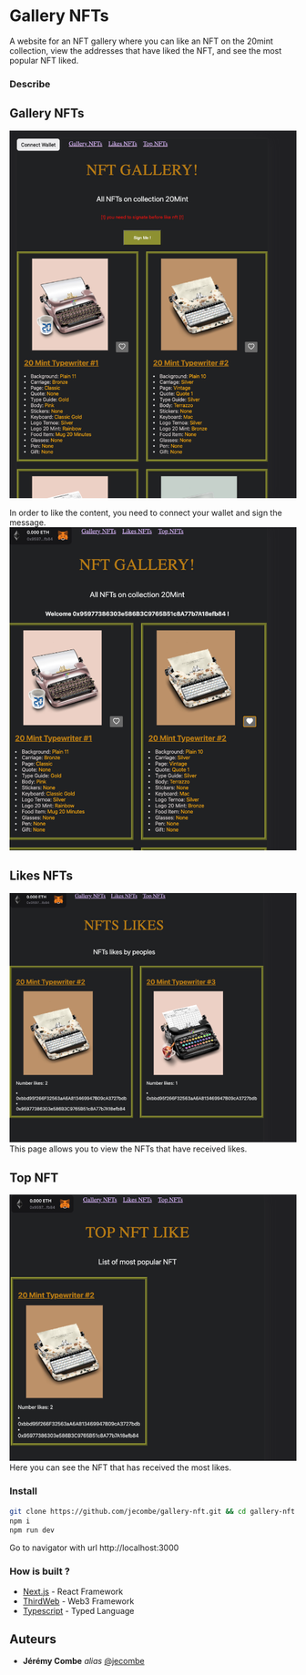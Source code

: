 # Gallery NFTs

A website for an NFT gallery where you can like an NFT on the 20mint collection, view the addresses that have liked the NFT, and see the most popular NFT liked.

### Describe

## Gallery NFTs
![My Image](readmeImg/home.png)  

 In order to like the content, you need to connect your wallet and sign the message.
 ![My Image](readmeImg/welcome.png)  

## Likes NFTs
![My Image](readmeImg/likes.png)  
This page allows you to view the NFTs that have received likes.

## Top NFT
![My Image](readmeImg/top.png)  
Here you can see the NFT that has received the most likes.

### Install

```bash
git clone https://github.com/jecombe/gallery-nft.git && cd gallery-nft
npm i
npm run dev
```
Go to navigator with url http://localhost:3000

### How is built ?

* [Next.js](https://nextjs.org/) - React Framework
* [ThirdWeb](https://thirdweb.com/) - Web3 Framework
* [Typescript](https://www.typescriptlang.org/) - Typed Language

## Auteurs
* **Jérémy Combe** _alias_ [@jecombe](https://github.com/jecombe)
